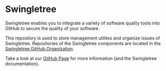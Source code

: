 # Swingletree

Swingletree enables you to integrate a variety of software quality tools into GitHub to secure the quality of your software.

This repository is used to store management utilites and organize issues of Swingletree. Repositories of the Swingletree components are located in the [Swingletree GitHub Organization][organization].

Take a look at our [GitHub Page][swingletree] for more information (and the Swingletree documentation).


[swingletree]: https://swingletree-oss.github.io/swingletree/
[organization]: https://github.com/swingletree-oss

